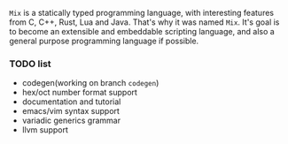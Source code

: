 `Mix` is a statically typed programming language, with interesting features from C, C++, Rust, Lua and Java. That's why it was named `Mix`. It's goal is to become an extensible and embeddable scripting language, and also a general purpose programming language if possible.

### TODO list

* codegen(working on branch `codegen`)
* hex/oct number format support
* documentation and tutorial
* emacs/vim syntax support
* variadic generics grammar
* llvm support
